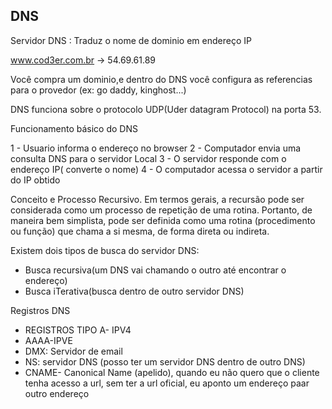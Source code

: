 ## DNS

Servidor DNS : Traduz o nome de dominio em endereço IP

www.cod3er.com.br -> 54.69.61.89

Você compra um dominio,e dentro do DNS você configura as referencias para o provedor (ex: go daddy, kinghost...)

DNS funciona sobre o protocolo UDP(Uder datagram Protocol) na porta 53.

Funcionamento básico do DNS

1 - Usuario informa o endereço no browser
2 - Computador envia uma consulta DNS para o servidor Local
3 - O servidor responde com o endereço IP( converte o nome)
4 - O computador acessa o servidor a partir do IP obtido


Conceito e Processo Recursivo. Em termos gerais, a recursão pode ser considerada como um processo de repetição de uma rotina. Portanto, de maneira bem simplista, pode ser definida como uma rotina (procedimento ou função) que chama a si mesma, de forma direta ou indireta.


Existem dois tipos de busca do servidor DNS:
- Busca recursiva(um DNS vai chamando o outro até encontrar o endereço)
- Busca iTerativa(busca dentro de outro servidor DNS)


Registros DNS

- REGISTROS TIPO A- IPV4
- AAAA-IPVE
- DMX: Servidor de email
- NS: servidor DNS (posso ter um servidor DNS dentro de outro DNS)
- CNAME- Canonical Name (apelido), quando eu não quero que o cliente tenha acesso a url, sem ter a url oficial, eu aponto um endereço paar outro endereço


